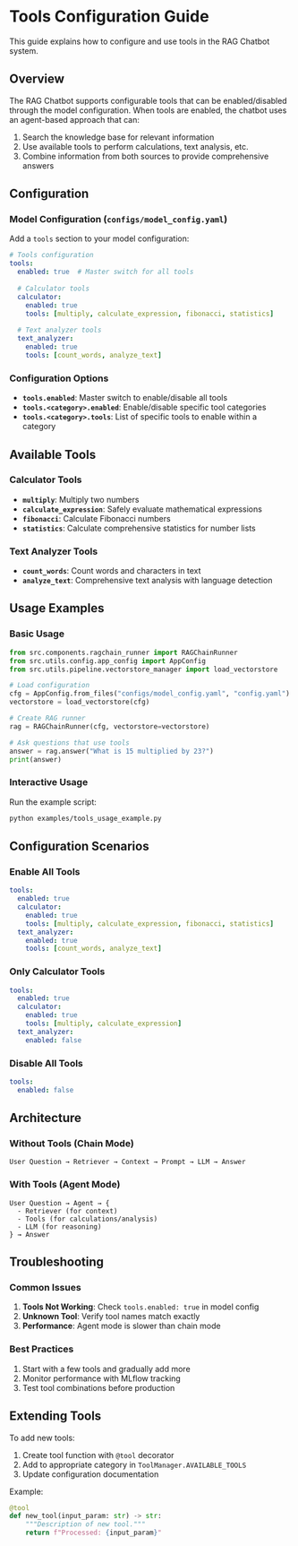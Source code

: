 # Tools Configuration Guide

This guide explains how to configure and use tools in the RAG Chatbot system.

## Overview

The RAG Chatbot supports configurable tools that can be enabled/disabled through the model configuration. When tools are enabled, the chatbot uses an agent-based approach that can:

1. Search the knowledge base for relevant information
2. Use available tools to perform calculations, text analysis, etc.
3. Combine information from both sources to provide comprehensive answers

## Configuration

### Model Configuration (`configs/model_config.yaml`)

Add a `tools` section to your model configuration:

```yaml
# Tools configuration
tools:
  enabled: true  # Master switch for all tools
  
  # Calculator tools
  calculator:
    enabled: true
    tools: [multiply, calculate_expression, fibonacci, statistics]
  
  # Text analyzer tools
  text_analyzer:
    enabled: true
    tools: [count_words, analyze_text]
```

### Configuration Options

- **`tools.enabled`**: Master switch to enable/disable all tools
- **`tools.<category>.enabled`**: Enable/disable specific tool categories
- **`tools.<category>.tools`**: List of specific tools to enable within a category

## Available Tools

### Calculator Tools

- **`multiply`**: Multiply two numbers
- **`calculate_expression`**: Safely evaluate mathematical expressions
- **`fibonacci`**: Calculate Fibonacci numbers
- **`statistics`**: Calculate comprehensive statistics for number lists

### Text Analyzer Tools

- **`count_words`**: Count words and characters in text
- **`analyze_text`**: Comprehensive text analysis with language detection

## Usage Examples

### Basic Usage

```python
from src.components.ragchain_runner import RAGChainRunner
from src.utils.config.app_config import AppConfig
from src.utils.pipeline.vectorstore_manager import load_vectorstore

# Load configuration
cfg = AppConfig.from_files("configs/model_config.yaml", "config.yaml")
vectorstore = load_vectorstore(cfg)

# Create RAG runner
rag = RAGChainRunner(cfg, vectorstore=vectorstore)

# Ask questions that use tools
answer = rag.answer("What is 15 multiplied by 23?")
print(answer)
```

### Interactive Usage

Run the example script:

```bash
python examples/tools_usage_example.py
```

## Configuration Scenarios

### Enable All Tools
```yaml
tools:
  enabled: true
  calculator:
    enabled: true
    tools: [multiply, calculate_expression, fibonacci, statistics]
  text_analyzer:
    enabled: true
    tools: [count_words, analyze_text]
```

### Only Calculator Tools
```yaml
tools:
  enabled: true
  calculator:
    enabled: true
    tools: [multiply, calculate_expression]
  text_analyzer:
    enabled: false
```

### Disable All Tools
```yaml
tools:
  enabled: false
```

## Architecture

### Without Tools (Chain Mode)
```
User Question → Retriever → Context → Prompt → LLM → Answer
```

### With Tools (Agent Mode)
```
User Question → Agent → {
  - Retriever (for context)
  - Tools (for calculations/analysis)
  - LLM (for reasoning)
} → Answer
```

## Troubleshooting

### Common Issues

1. **Tools Not Working**: Check `tools.enabled: true` in model config
2. **Unknown Tool**: Verify tool names match exactly
3. **Performance**: Agent mode is slower than chain mode

### Best Practices

1. Start with a few tools and gradually add more
2. Monitor performance with MLflow tracking
3. Test tool combinations before production

## Extending Tools

To add new tools:

1. Create tool function with `@tool` decorator
2. Add to appropriate category in `ToolManager.AVAILABLE_TOOLS`
3. Update configuration documentation

Example:
```python
@tool
def new_tool(input_param: str) -> str:
    """Description of new tool."""
    return f"Processed: {input_param}"
``` 